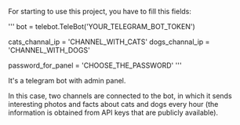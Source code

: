 For starting to use this project, you have to fill this fields:

'''
bot = telebot.TeleBot('YOUR_TELEGRAM_BOT_TOKEN')

cats_channal_ip = 'CHANNEL_WITH_CATS'
dogs_channal_ip = 'CHANNEL_WITH_DOGS'

password_for_panel = 'CHOOSE_THE_PASSWORD'
'''

It's a telegram bot with admin panel.

In this case, two channels are connected to the bot, in which it sends interesting 
photos and facts about cats and dogs every hour (the information is 
obtained from API keys that are publicly available).
